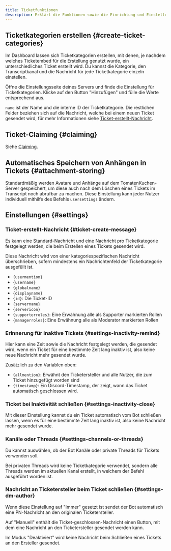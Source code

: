 ```yaml
---
title: Ticketfunktionen
description: Erklärt die Funktionen sowie die Einrichtung und Einstellungen des Ticketsystems.
---
```


## Ticketkategorien erstellen {#create-ticket-categories}

Im Dashboard lassen sich Ticketkategorien erstellen, mit denen, je nachdem welches Ticketembed für die Erstellung genutzt wurde, ein unterschiedliches Ticket erstellt wird.
Du kannst die Kategorie, den Transcriptkanal und die Nachricht für jede Ticketkategorie einzeln einstellen.

Öffne die Einstellungsseite deines Servers und finde die Einstellung für Ticketkategorien. Klicke auf den Button "Hinzufügen" und fülle die Werte entsprechend aus.

`name` ist der Name und die interne ID der Ticketkategorie. Die restlichen Felder beziehen sich auf die Nachricht, welche bei einem neuen Ticket gesendet wird, für mehr Informationen siehe [Ticket-erstellt-Nachricht](#ticket-create-message).

## Ticket-Claiming {#claiming}

Siehe [Claiming](./claiming).

## Automatisches Speichern von Anhängen in Tickets {#attachment-storing}

Standardmäßig werden Avatare und Anhänge auf dem TomatenKuchen-Server gespeichert, um diese auch nach dem Löschen eines Tickets im Transcript noch abrufbar zu machen.
Diese Einstellung kann jeder Nutzer individuell mithilfe des Befehls `usersettings` ändern.

## Einstellungen {#settings}

### Ticket-erstellt-Nachricht {#ticket-create-message}

Es kann eine Standard-Nachricht und eine Nachricht pro Ticketkategorie festgelegt werden, die beim Erstellen eines Tickets gesendet wird.

Diese Nachricht wird von einer kategoriespezifischen Nachricht überschrieben, sofern mindestens ein Nachrichtenfeld der Ticketkategorie ausgefüllt ist.

- `{usermention}`
- `{username}`
- `{globalname}`
- `{displayname}`
- `{id}`: Die Ticket-ID
- `{servername}`
- `{servericon}`
- `{supporterroles}`: Eine Erwähnung alle als Supporter markierten Rollen
- `{managerroles}`: Eine Erwähnung alle als Moderator markierten Rollen

### Erinnerung für inaktive Tickets {#settings-inactivity-remind}

Hier kann eine Zeit sowie die Nachricht festgelegt werden, die gesendet wird, wenn ein Ticket für eine bestimmte Zeit lang inaktiv ist, also keine neue Nachricht mehr gesendet wurde.

Zusätzlich zu den Variablen oben:

- `{allmention}`: Erwähnt den Ticketersteller und alle Nutzer, die zum Ticket hinzugefügt worden sind
- `{timestamp}`: Ein Discord-Timestamp, der zeigt, wann das Ticket automatisch geschlossen wird.

### Ticket bei Inaktivität schließen {#settings-inactivity-close}

Mit dieser Einstellung kannst du ein Ticket automatisch vom Bot schließen lassen, wenn es für eine bestimmte Zeit lang inaktiv ist, also keine Nachricht mehr gesendet wurde.

### Kanäle oder Threads {#settings-channels-or-threads}

Du kannst auswählen, ob der Bot Kanäle oder private Threads für Tickets verwenden soll.

Bei privaten Threads wird keine Ticketkategorie verwendet, sondern alle Threads werden im aktuellen Kanal erstellt, in welchem der Befehl ausgeführt worden ist.

### Nachricht an Ticketersteller beim Ticket schließen {#settings-dm-author}

Wenn diese Einstellung auf "Immer" gesetzt ist sendet der Bot automatisch eine PN-Nachricht an den originalen Ticketersteller.

Auf "Manuell" enthält die Ticket-geschlossen-Nachricht einen Button, mit dem eine Nachricht an den Ticketersteller gesendet werden kann.

Im Modus "Deaktiviert" wird keine Nachricht beim Schließen eines Tickets an den Ersteller gesendet.
